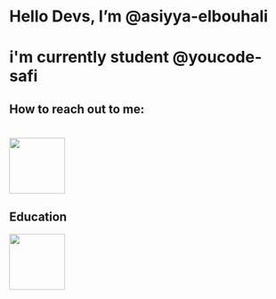 # Hello Devs, I’m @asiyya-elbouhali
# i'm currently student @youcode-safi
## How to reach out to me:
 #
 <div>
   <a href='https://www.linkedin.com/in/asiyya-elbouhali-287b9b135/'>
         <img src='https://brandlogos.net/wp-content/uploads/2020/11/linkedin-logo-768x768.png' style='width:100px'>
  </a>
</div>

## Education
<div>
   <a href='https://youcode.ma/'>
         <img src='https://avatars.githubusercontent.com/u/77738171?s=200&v=4' style='width:100px'>
  </a>
</div>

